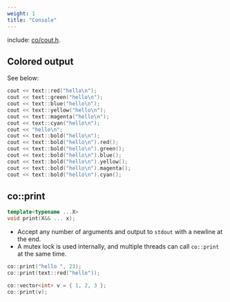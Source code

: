 ```yaml
---
weight: 1
title: "Console"
---
```


include: [co/cout.h](https://github.com/idealvin/coost/blob/master/include/co/cout.h).


## Colored output

See below:

```cpp
cout << text::red("hello\n");
cout << text::green("hello\n");
cout << text::blue("hello\n");
cout << text::yellow("hello\n");
cout << text::magenta("hello\n");
cout << text::cyan("hello\n");
cout << "hello\n";
cout << text::bold("hello\n");
cout << text::bold("hello\n").red();
cout << text::bold("hello\n").green();
cout << text::bold("hello\n").blue();
cout << text::bold("hello\n").yellow();
cout << text::bold("hello\n").magenta();
cout << text::bold("hello\n").cyan();
```



## co::print

```cpp
template<typename ...X>
void print(X&& ... x);
```

- Accept any number of arguments and output to `stdout` with a newline at the end.
- A mutex lock is used internally, and multiple threads can call `co::print` at the same time.

```cpp
co::print("hello ", 23);
co::print(text::red("hello"));

co::vector<int> v = { 1, 2, 3 };
co::print(v);
```
